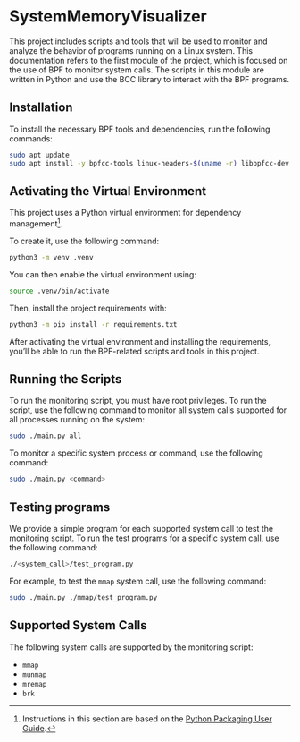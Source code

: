 # SystemMemoryVisualizer

This project includes scripts and tools that will be used to monitor and analyze the behavior of programs running on a Linux system. 
This documentation refers to the first module of the project, which is focused on the use of BPF to monitor system calls.
The scripts in this module are written in Python and use the BCC library to interact with the BPF programs.

## Installation
To install the necessary BPF tools and dependencies, run the following commands:

```bash
sudo apt update
sudo apt install -y bpfcc-tools linux-headers-$(uname -r) libbpfcc-dev libbpfcc libelf-dev python3-bpfcc
```

## Activating the Virtual Environment

This project uses a Python virtual environment for dependency management[^1].

[^1]: Instructions in this section are based on the [Python Packaging User Guide](https://packaging.python.org/en/latest/guides/installing-using-pip-and-virtual-environments/).

To create it, use the following command:

```bash
python3 -m venv .venv
```

You can then enable the virtual environment using:

```bash
source .venv/bin/activate
```

Then, install the project requirements with:

```bash
python3 -m pip install -r requirements.txt
```

After activating the virtual environment and installing the requirements, you’ll be able to run the BPF-related scripts and tools in this project.

## Running the Scripts

To run the monitoring script, you must have root privileges. To run the script, use the following command to monitor all system calls supported for all processes running on the system:

```bash
sudo ./main.py all 
```

To monitor a specific system process or command, use the following command:

```bash
sudo ./main.py <command>
```

## Testing programs

We provide a simple program for each supported system call to test the monitoring script. To run the test programs for a specific system call, use the following command:

```bash
./<system_call>/test_program.py
```

For example, to test the `mmap` system call, use the following command:
    
```bash
sudo ./main.py ./mmap/test_program.py
```

## Supported System Calls

The following system calls are supported by the monitoring script:
- `mmap`
- `munmap`
- `mremap`
- `brk`
